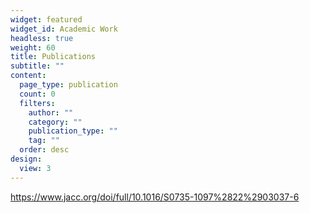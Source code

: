 ```yaml
---
widget: featured
widget_id: Academic Work
headless: true
weight: 60
title: Publications
subtitle: ""
content:
  page_type: publication
  count: 0
  filters:
    author: ""
    category: ""
    publication_type: ""
    tag: ""
  order: desc
design:
  view: 3
---
```

https://www.jacc.org/doi/full/10.1016/S0735-1097%2822%2903037-6
